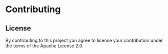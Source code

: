 # Contributing

## License

By contributing to this project you agree to license your contribution under the terms of the Apache License 2.0.
